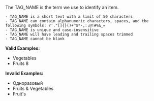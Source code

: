 <!-- markdownlint-disable-file first-line-h1 -->
The TAG_NAME is the term we use to identify an item.

```info
- TAG_NAME is a short text with a limit of 50 characters
- TAG_NAME can contain alphanumeric characters, spaces, and the following symbols: ?'."[]{}()+^$*-,:;@!#%&_=
- TAG_NAME is unique and case-insensitive
- TAG_NAME will have leading and trailing spaces trimmed
- TAG_NAME cannot be blank
```

**Valid Examples:**

* Vegetables
* Fruits 8

**Invalid Examples:**

* Одноразовый
* Fruits & Vegetables
* Fruit's
